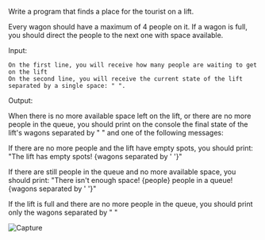 Write a program that finds a place for the tourist on a lift. 

Every wagon should have a maximum of 4 people on it. If a wagon is full, you should direct the people to the next one with space available.

Input:

	On the first line, you will receive how many people are waiting to get on the lift
    On the second line, you will receive the current state of the lift separated by a single space: " ".

Output:

When there is no more available space left on the lift, or there are no more people in the queue, you should print on the console the final state of the lift's wagons separated by " " and one of the following messages:

If there are no more people and the lift have empty spots, you should print:
"The lift has empty spots!
{wagons separated by ' '}"

 If there are still people in the queue and no more available space, you should print:
"There isn't enough space! {people} people in a queue!
{wagons separated by ' '}"

If the lift is full and there are no more people in the queue, you should print only the wagons separated by " "

![Capture](https://user-images.githubusercontent.com/45227327/197360616-3161d7b9-42b1-4a37-9cd9-c405e6f1318f.PNG)

